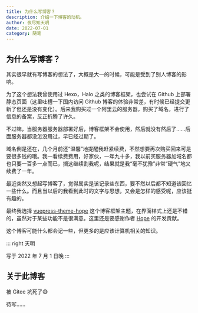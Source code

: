 ```yaml
---
title: 为什么写博客？
description: 介绍一下博客的动机。
author: 夜尽知天明
date: 2022-07-01
category: 随笔
---
```


## 为什么写博客？

其实很早就有写博客的想法了，大概是大一的时候，可能是受到了别人博客的影响。

为了这个想法我曾使用过 Hexo，Halo 之类的博客框架，也尝试在 Github 上部署静态页面（这里吐槽一下国内访问 Github 博客的体验非常差，有时候已经提交更新了但还是没有变化）。后来我购买过一个阿里云的服务器，购买了域名，进行了信息的备案，反正折腾了许久。

不过嘛，当服务器服务器部署好后，博客框架不会使用，然后就没有然后了……后面服务器都没怎没用过，早已经过期了。

域名倒是还在，几个月前还“温馨”地提醒我赶紧续费，不然想要再次购买回来可是要很多钱的哦。我一看续费费用，好家伙，一年九十多，我以前买服务器加域名都也只要一百多一点而已，搁这继续割我呢，结果就是我“毫不犹豫”非常“硬气”地又续费了一年。

最近突然又想起写博客了，觉得属实是该记录些东西，要不然以后都不知道该回忆一些什么。而且当以后的我看到此时的文字与思想，又会是怎样的感受呢，应该挺有趣的。

最终我选择 [vuepress-theme-hope](https://vuepress-theme-hope.github.io/v2/zh/) 这个博客框架主题，在界面样式上还是不错的，虽然对于某些功能不是很满意。这里还是要感谢作者 [Hope](https://mrhope.site/) 的开发贡献。

这个博客可能什么都会记一些，但更多的是应该计算机相关的知识。


::: right
天明

写于 2022 年 7 月 1 日晚
:::

## 关于此博客

被 Gitee 坑死了😅

待写……

